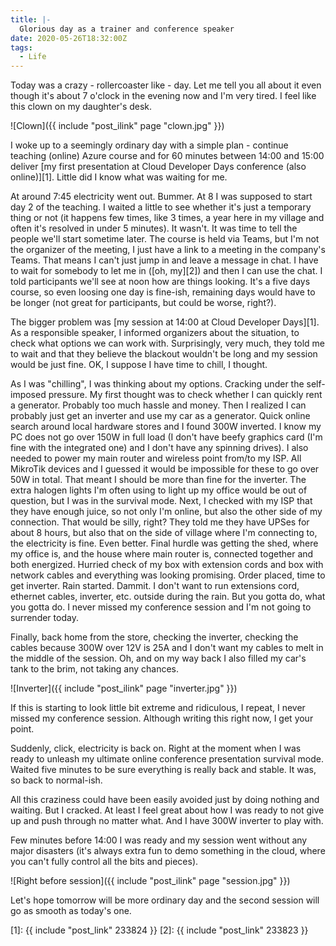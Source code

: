```yaml
---
title: |-
  Glorious day as a trainer and conference speaker
date: 2020-05-26T18:32:00Z
tags:
  - Life
---
```

Today was a crazy - rollercoaster like - day. Let me tell you all about it even though it's about 7 o'clock in the evening now and I'm very tired. I feel like this clown on my daughter's desk.

<!-- excerpt -->

![Clown]({{ include "post_ilink" page "clown.jpg" }})

I woke up to a seemingly ordinary day with a simple plan - continue teaching (online) Azure course and for 60 minutes between 14:00 and 15:00 deliver [my first presentation at Cloud Developer Days conference (also online)][1]. Little did I know what was waiting for me.

At around 7:45 electricity went out. Bummer. At 8 I was supposed to start day 2 of the teaching. I waited a little to see whether it's just a temporary thing or not (it happens few times, like 3 times, a year here in my village and often it's resolved in under 5 minutes). It wasn't. It was time to tell the people we'll start sometime later. The course is held via Teams, but I'm not the organizer of the meeting, I just have a link to a meeting in the company's Teams. That means I can't just jump in and leave a message in chat. I have to wait for somebody to let me in ([oh, my][2]) and then I can use the chat. I told participants we'll see at noon how are things looking. It's a five days course, so even loosing one day is fine-ish, remaining days would have to be longer (not great for participants, but could be worse, right?).

The bigger problem was [my session at 14:00 at Cloud Developer Days][1]. As a responsible speaker, I informed organizers about the situation, to check what options we can work with. Surprisingly, very much, they told me to wait and that they believe the blackout wouldn't be long and my session would be just fine. OK, I suppose I have time to chill, I thought.

As I was "chilling", I was thinking about my options. Cracking under the self-imposed pressure. My first thought was to check whether I can quickly rent a generator. Probably too much hassle and money. Then I realized I can probably just get an inverter and use my car as a generator. Quick online search around local hardware stores and I found 300W inverted. I know my PC does not go over 150W in full load (I don't have beefy graphics card (I'm fine with the integrated one) and I don't have any spinning drives). I also needed to power my main router and wireless point from/to my ISP. All MikroTik devices and I guessed it would be impossible for these to go over 50W in total. That meant I should be more than fine for the inverter. The extra halogen lights I'm often using to light up my office would be out of question, but I was in the survival mode. Next, I checked with my ISP that they have enough juice, so not only I'm online, but also the other side of my connection. That would be silly, right? They told me they have UPSes for about 8 hours, but also that on the side of village where I'm connecting to, the electricity is fine. Even better. Final hurdle was getting the shed, where my office is, and the house where main router is, connected together and both energized. Hurried check of my box with extension cords and box with network cables and everything was looking promising. Order placed, time to get inverter. Rain started. Dammit. I don't want to run extensions cord, ethernet cables, inverter, etc. outside during the rain.  But you gotta do, what you gotta do. I never missed my conference session and I'm not going to surrender today.

Finally, back home from the store, checking the inverter, checking the cables because 300W over 12V is 25A and I don't want my cables to melt in the middle of the session. Oh, and on my way back I also filled my car's tank to the brim, not taking any chances.

![Inverter]({{ include "post_ilink" page "inverter.jpg" }})

If this is starting to look little bit extreme and ridiculous, I repeat, I never missed my conference session. Although writing this right now, I get your point.

Suddenly, click, electricity is back on. Right at the moment when I was ready to unleash my ultimate online conference presentation survival mode. Waited five minutes to be sure everything is really back and stable. It was, so back to normal-ish.

All this craziness could have been easily avoided just by doing nothing and waiting. But I cracked. At least I feel great about how I was ready to not give up and push through no matter what. And I have 300W inverter to play with.

Few minutes before 14:00 I was ready and my session went without any major disasters (it's always extra fun to demo something in the cloud, where you can't fully control all the bits and pieces).

![Right before session]({{ include "post_ilink" page "session.jpg" }})

Let's hope tomorrow will be more ordinary day and the second session will go as smooth as today's one.

[1]: {{ include "post_link" 233824 }}
[2]: {{ include "post_link" 233823 }}